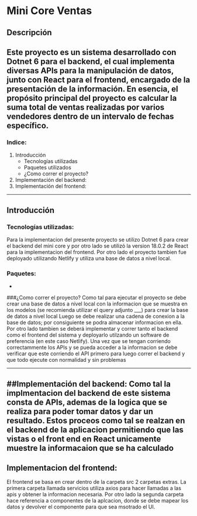 # Mini Core Ventas

## Descripción
Este proyecto es un sistema desarrollado con Dotnet 6 para el backend, el cual implementa diversas APIs para la manipulación de datos, junto con React para el frontend, encargado de la presentación de la información. En esencia, el propósito principal del proyecto es calcular la suma total de ventas realizadas por varios vendedores dentro de un intervalo de fechas específico.
--- 
### Indice:
1. Introducción
   - Tecnologías utilizadas
   - Paquetes utilizados
   - ¿Como correr el proyecto?
2. Implementación del backend:
3. Implementación del frontend:
--- 
## Introducción
### Tecnologías utilizadas:
Para la implementacion del presente proyecto se utilizo Dotnet 6 para crear el backend del mini core y por otro lado se utilizó la version 18.0.2 de React para la implementacion del frontend. Por otro lado el proyecto tambien fue deployado utilizando Netlify y utiliza una base de datos a nivel local. 

### Paquetes:
-


###¿Como correr el proyecto?
Como tal para ejecutar el proyecto se debe crear una base de datos a nivel local con la informacion que se muestra en los modelos (se recomienda utilizar el query adjunto ___) para crear la base de datos a nivel local
Luego se debe realizar una cadena de conexion a la base de datos; por consiguiente se podra almacenar informacion en ella. Por otro lado tambien se deberá implementar y correr tanto el backend como el frontend del sistema y deployarlo utilzando un software de preferencia (en este caso Netlify). Una vez que se tengan corriendo correctammente los APIs y se pueda acceder a la informacion se debe verificar que este corriendo el API primero para luego correr el backend y que todo ejecute con normalidad y sin problemas

---
##Implementación del backend:
Como tal la implmentacion del backend de este sistema consta de APIs, ademas de la logica que se realiza para poder tomar datos y dar un resultado. Estos proceos como tal se realzan en el backend de la aplicacion permitiendo que las vistas o el front end en React unicamente muestre la informacaion que se ha calculado
---
## Implementacion del frontend:
El frontend se basa en crear dentro de la carpeta src 2 carpetas extras. La primera carpeta llamada servicios utiliza axios para hacer llamadas a las apis y obtener la informacion necesaria. Por otro lado la segunda carpeta hace referencia a componentes de la aplcacion, donde se debe mapear los datos y  devolver el componente para que sea msotrado el UI.
